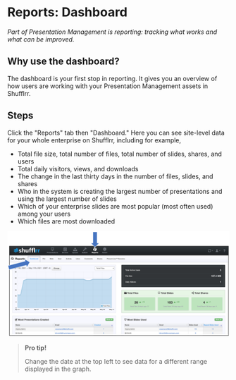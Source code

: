 # Reports: Dashboard

_Part of Presentation Management is reporting: tracking what works and what can be improved._

## Why use the dashboard?

The dashboard is your first stop in reporting. It gives you an overview of how users are working with your Presentation Management assets in Shufflrr.

## Steps

Click the "Reports" tab then "Dashboard." Here you can see site-level data for your whole enterprise on Shufflrr, including for example,  
* Total file size, total number of files, total number of slides, shares, and users
* Total daily visitors, views, and downloads
* The change in the last thirty days in the number of files, slides, and shares
* Who in the system is creating the largest number of presentations and using the largest number of slides
* Which of your enterprise slides are most popular (most often used) among your users
* Which files are most downloaded

![Reporting Dashboard](img/reports-dashboard.png)

> **Pro tip!**
> 
> Change the date at the top left to see data for a different range displayed in the graph. 